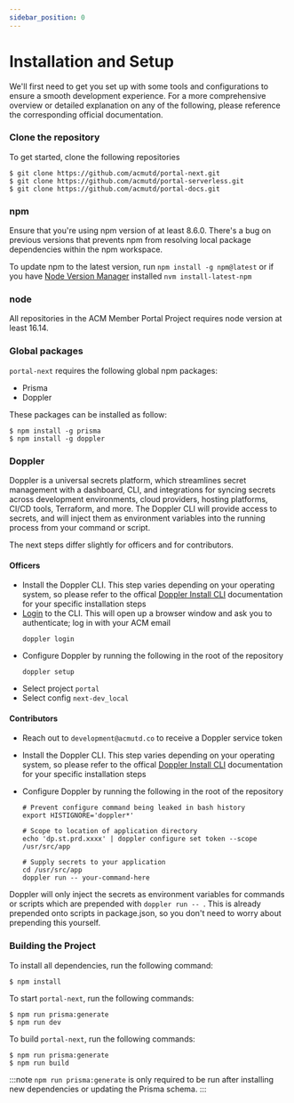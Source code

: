 ```yaml
---
sidebar_position: 0
---
```


# Installation and Setup

We'll first need to get you set up with some tools and configurations to ensure a smooth development experience. For a more comprehensive overview or detailed explanation on any of the following, please reference the corresponding official documentation.

### Clone the repository

To get started, clone the following repositories

```
$ git clone https://github.com/acmutd/portal-next.git
$ git clone https://github.com/acmutd/portal-serverless.git
$ git clone https://github.com/acmutd/portal-docs.git
```

### npm

Ensure that you're using npm version of at least 8.6.0. There's a bug on previous versions that prevents npm from resolving local package dependencies within the npm workspace.

To update npm to the latest version, run `npm install -g npm@latest` or if you have [Node Version Manager](https://github.com/nvm-sh/nvm) installed `nvm install-latest-npm`

### node

All repositories in the ACM Member Portal Project requires node version at least 16.14.

### Global packages

`portal-next` requires the following global npm packages:

- Prisma
- Doppler

These packages can be installed as follow:

```
$ npm install -g prisma
$ npm install -g doppler
```

### Doppler

Doppler is a universal secrets platform, which streamlines secret management with a dashboard, CLI, and integrations for syncing secrets across development environments, cloud providers, hosting platforms, CI/CD tools, Terraform, and more. The Doppler CLI will provide access to secrets, and will inject them as environment variables into the running process from your command or script.

The next steps differ slightly for officers and for contributors.

#### Officers

- Install the Doppler CLI. This step varies depending on your operating system, so please refer to the offical [Doppler Install CLI](https://docs.doppler.com/docs/install-cli#installation) documentation for your specific installation steps
- [Login](https://docs.doppler.com/docs/install-cli#authentication) to the CLI. This will open up a browser window and ask you to authenticate; log in with your ACM email
  ```
  doppler login
  ```
- Configure Doppler by running the following in the root of the repository
  ```
  doppler setup
  ```
- Select project `portal`
- Select config `next-dev_local`

#### Contributors

- Reach out to `development@acmutd.co` to receive a Doppler service token
- Install the Doppler CLI. This step varies depending on your operating system, so please refer to the offical [Doppler Install CLI](https://docs.doppler.com/docs/install-cli#installation) documentation for your specific installation steps
- Configure Doppler by running the following in the root of the repository

  ```
  # Prevent configure command being leaked in bash history
  export HISTIGNORE='doppler*'

  # Scope to location of application directory
  echo 'dp.st.prd.xxxx' | doppler configure set token --scope /usr/src/app

  # Supply secrets to your application
  cd /usr/src/app
  doppler run -- your-command-here
  ```

Doppler will only inject the secrets as environment variables for commands or scripts which are prepended with `doppler run -- `. This is already prepended onto scripts in package.json, so you don't need to worry about prepending this yourself.

### Building the Project

To install all dependencies, run the following command:

```
$ npm install
```

To start `portal-next`, run the following commands:

```
$ npm run prisma:generate
$ npm run dev
```

To build `portal-next`, run the following commands:

```
$ npm run prisma:generate
$ npm run build
```

:::note
`npm run prisma:generate` is only required to be run after installing new dependencies or updating the Prisma schema.
:::

